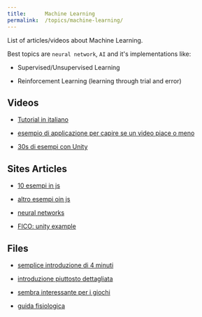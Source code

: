 ```yaml
---
title:      Machine Learning
permalink:  /topics/machine-learning/
---
```


List of articles/videos about Machine Learning.

Best topics are `neural network`, `AI` and it's implementations like:

- Supervised/Unsupervised Learning

- Reinforcement Learning (learning through trial and error)



Videos
------

- [Tutorial in italiano](https://www.youtube.com/watch?v=6iW_iLy9Y0o)

- [esempio di applicazione per capire se un video piace o meno](https://www.youtube.com/watch?v=BGmNsuSraAw)

- [30s di esempi con Unity](https://www.youtube.com/watch?v=fq0JBaiCYNA)



Sites Articles
--------------

- [10 esempi in js](https://tutorialzine.com/2017/04/10-machine-learning-examples-in-javascript)

- [altro esempi oin js](https://github.com/abhisheksoni27/machine-learning-with-js)

- [neural networks](https://github.com/stmorgan/pythonNNexample)

- [FICO: unity example](https://github.com/Unity-Technologies/ml-agents)



Files
-----

- [semplice introduzione di 4 minuti](http://stor.altervista.org/informatica/nn/nn.htm)

- [introduzione piuttosto dettagliata](http://www.steo.it/ici/neuro/neurofuzzy.pdf)

- [sembra interessante per i giochi](https://arxiv.org/pdf/0706.0280.pdf)

- [guida fisiologica](http://www.centropiaggio.unipi.it/sites/default/files/course/material/reti_neurali_dispense_ing_pioggiamod.pdf)


